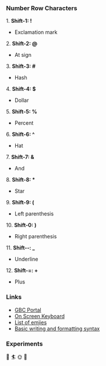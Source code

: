 ### Number Row Characters

1\. **Shift-1: \!**
  - Exclamation mark

2\. **Shift-2: \@**
  - At sign

3\. **Shift-3: \#**
  - Hash

4\. **Shift-4: \$**
  - Dollar 

5\. **Shift-5: \%**
  - Percent 

6\. **Shift-6: \^**
  - Hat

7\. **Shift-7: \&**
  - And

8\. **Shift-8: \***
  - Star

9\. **Shift-9: \(**
  - Left parenthesis

10\. **Shift-0: \)**
  - Right parenthesis

11\. **Shift--: \_**
  - Underline

12\. **Shift-=: \+**
  - Plus
### Links

* [GBC Portal](https://www.georgebrown.ca/portal)
* [On Screen Keyboard](https://gate2home.com/English-Keyboard)
* [List of emjies](https://gist.github.com/rxaviers/7360908)
* [Basic writing and formatting syntax](https://docs.github.com/en/get-started/writing-on-github/getting-started-with-writing-and-formatting-on-github/basic-writing-and-formatting-syntax)

### Experiments
 :traffic_light:
 :surfer:
 :sun_with_face:
 :eyes:
